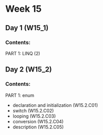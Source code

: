 # Week 15

## Day 1 (W15_1)

### Contents:

PART 1: LINQ (2)

## Day 2 (W15_2)

### Contents:

PART 1: enum
* declaration and initialization (W15.2.C01)
* switch (W15.2.C02)
* looping (W15.2.C03)
* conversion (W15.2.C04)
* description (W15.2.C05)